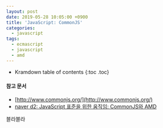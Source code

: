 ```yaml
---
layout: post
date: 2019-05-28 10:05:00 +0900
title: 'JavaScript: CommonJS'
categories:
  - javascript
tags:
  - ecmascript
  - javascript
  - amd
---
```


* Kramdown table of contents
{:toc .toc}

#### 참고 문서

- [http://www.commonjs.org/](http://www.commonjs.org/)
- [naver d2: JavaScript 표준을 위한 움직임: CommonJS와 AMD](https://d2.naver.com/helloworld/12864)

블라블라
